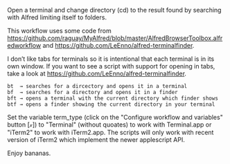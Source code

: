 Open a terminal and change directory (cd) to the result found by searching with Alfred limiting itself to folders.   

This workflow uses some code from https://github.com/raguay/MyAlfred/blob/master/AlfredBrowserToolbox.alfredworkflow and https://github.com/LeEnno/alfred-terminalfinder.

I don’t like tabs for terminals so it is intentional that each terminal is in its own window. If you want to see a script with support for opening in tabs, take a look at https://github.com/LeEnno/alfred-terminalfinder.

	bt 	→ searches for a dircectory and opens it in a terminal
	bf 	→ searches for a directory and opens it in a finder
	bft → opens a terminal with the current directory which finder shows
	btf → opens a finder showing the current directory in your terminal

Set the variable term_type (click on the "Configure workflow and variables" button [𝓍]) to "Terminal" (without quoates) to work with Terminal.app or "iTerm2" to work with iTerm2.app. The scripts will only work with recent version of iTerm2 which implement the newer applescript API.

Enjoy bananas.
